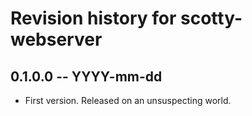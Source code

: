 # Revision history for scotty-webserver

## 0.1.0.0 -- YYYY-mm-dd

* First version. Released on an unsuspecting world.
